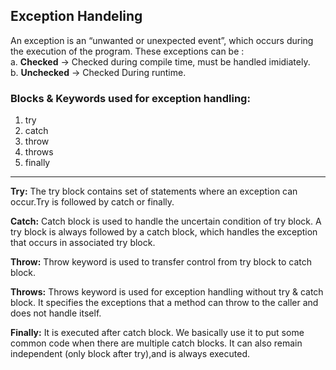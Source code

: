 ## Exception Handeling 
An exception is an “unwanted or unexpected event”, which occurs during the execution of the program.
These exceptions can be :  
a. **Checked** -> Checked during compile time, must be handled imidiately.  
b. **Unchecked** -> Checked During runtime.

### Blocks & Keywords used for exception handling:
1. try 
2. catch
3. throw
4. throws
5. finally  

---

**Try:** The try block contains set of statements where an exception can occur.Try is followed by catch or finally.    

**Catch:** Catch block is used to handle the uncertain condition of try block. A try block is always followed by a catch block, which handles the exception that occurs in associated try block.   

**Throw:**  Throw keyword is used to transfer control from try block to catch block.  

**Throws:**   Throws keyword is used for exception handling without try & catch block. It specifies the exceptions that a method can throw to the caller and does not handle itself.  

**Finally:**   It is executed after catch block. We basically use it to put some common code when there are multiple catch blocks. It can also remain independent (only block after try),and is always executed.